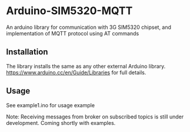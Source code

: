 # Arduino-SIM5320-MQTT
An arduino library for communication with 3G SIM5320 chipset, and implementation of MQTT protocol using AT commands

## Installation

The library installs the same as any other external Arduino library. 
https://www.arduino.cc/en/Guide/Libraries for full details. 

## Usage
See example1.ino for usage example

Note: Receiving messages from broker on subscribed topics is still under development. Coming shortly with examples.

